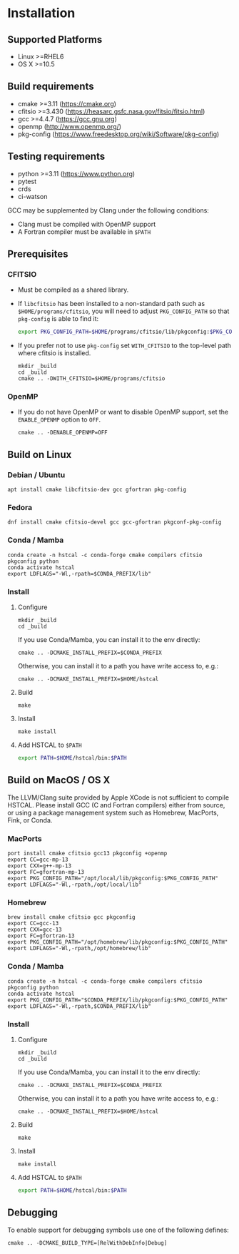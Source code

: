 # Installation

## Supported Platforms

- Linux >=RHEL6
- OS X >=10.5


## Build requirements

- cmake >=3.11 (https://cmake.org)
- cfitsio >=3.430 (https://heasarc.gsfc.nasa.gov/fitsio/fitsio.html)
- gcc >=4.4.7 (https://gcc.gnu.org)
- openmp (http://www.openmp.org/)
- pkg-config (https://www.freedesktop.org/wiki/Software/pkg-config)

## Testing requirements

- python >=3.11 (https://www.python.org)
- pytest
- crds
- ci-watson

GCC may be supplemented by Clang under the following conditions:

- Clang must be compiled with OpenMP support
- A Fortran compiler must be available in `$PATH`


## Prerequisites


### CFITSIO

- Must be compiled as a shared library.

- If `libcfitsio` has been installed to a non-standard path such as `$HOME/programs/cfitsio`, you will need to adjust `PKG_CONFIG_PATH` so that `pkg-config` is able to find it:

    ```bash
    export PKG_CONFIG_PATH=$HOME/programs/cfitsio/lib/pkgconfig:$PKG_CONFIG_PATH
    ```

- If you prefer not to use `pkg-config` set `WITH_CFITSIO` to the top-level path where cfitsio is installed.

    ```
    mkdir _build
    cd _build
    cmake .. -DWITH_CFITSIO=$HOME/programs/cfitsio
    ```

### OpenMP

- If you do not have OpenMP or want to disable OpenMP support, set the `ENABLE_OPENMP` option to `OFF`.

    ```
    cmake .. -DENABLE_OPENMP=OFF
    ```


## Build on Linux

### Debian / Ubuntu

```
apt install cmake libcfitsio-dev gcc gfortran pkg-config
```

### Fedora

```
dnf install cmake cfitsio-devel gcc gcc-gfortran pkgconf-pkg-config
```

### Conda / Mamba

```
conda create -n hstcal -c conda-forge cmake compilers cfitsio pkgconfig python
conda activate hstcal
export LDFLAGS="-Wl,-rpath=$CONDA_PREFIX/lib"
```

### Install

1. Configure

    ```
    mkdir _build
    cd _build
    ```

   If you use Conda/Mamba, you can install it to the env directly:

    ```
    cmake .. -DCMAKE_INSTALL_PREFIX=$CONDA_PREFIX
    ```

   Otherwise, you can install it to a path you have write access to, e.g.:

    ```
    cmake .. -DCMAKE_INSTALL_PREFIX=$HOME/hstcal
    ```

3. Build

    ```
    make
    ```

4. Install

    ```
    make install
    ```

5. Add HSTCAL to `$PATH`

    ```bash
    export PATH=$HOME/hstcal/bin:$PATH
    ```

## Build on MacOS / OS X

The LLVM/Clang suite provided by Apple XCode is not sufficient to compile HSTCAL. Please install GCC (C and Fortran compilers) either from source, or using a package management system such as Homebrew, MacPorts, Fink, or Conda.


### MacPorts

```
port install cmake cfitsio gcc13 pkgconfig +openmp
export CC=gcc-mp-13
export CXX=g++-mp-13
export FC=gfortran-mp-13
export PKG_CONFIG_PATH="/opt/local/lib/pkgconfig:$PKG_CONFIG_PATH"
export LDFLAGS="-Wl,-rpath,/opt/local/lib"
```

### Homebrew

```
brew install cmake cfitsio gcc pkgconfig
export CC=gcc-13
export CXX=gcc-13
export FC=gfortran-13
export PKG_CONFIG_PATH="/opt/homebrew/lib/pkgconfig:$PKG_CONFIG_PATH"
export LDFLAGS="-Wl,-rpath,/opt/homebrew/lib"
```

### Conda / Mamba

```
conda create -n hstcal -c conda-forge cmake compilers cfitsio pkgconfig python
conda activate hstcal
export PKG_CONFIG_PATH="$CONDA_PREFIX/lib/pkgconfig:$PKG_CONFIG_PATH"
export LDFLAGS="-Wl,-rpath,$CONDA_PREFIX/lib"
```

### Install

1. Configure

    ```
    mkdir _build
    cd _build
    ```

   If you use Conda/Mamba, you can install it to the env directly:

    ```
    cmake .. -DCMAKE_INSTALL_PREFIX=$CONDA_PREFIX
    ```

   Otherwise, you can install it to a path you have write access to, e.g.:

    ```
    cmake .. -DCMAKE_INSTALL_PREFIX=$HOME/hstcal
    ```

2. Build

    ```
    make
    ```

3. Install

    ```
    make install
    ```

4. Add HSTCAL to `$PATH`

    ```bash
    export PATH=$HOME/hstcal/bin:$PATH
    ```

## Debugging

To enable support for debugging symbols use one of the following defines:

```
cmake .. -DCMAKE_BUILD_TYPE=[RelWithDebInfo|Debug]
```
